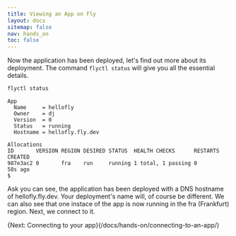 ```yaml
---
title: Viewing an App on Fly
layout: docs
sitemap: false
nav: hands_on
toc: false
---
```


Now the application has been deployed, let's find out more about its deployment. The command `flyctl status` will give you all the essential details.

```cmd
flyctl status
```
```output
App
  Name     = hellofly
  Owner    = dj
  Version  = 0
  Status   = running
  Hostname = hellofly.fly.dev

Allocations
ID       VERSION REGION DESIRED STATUS  HEALTH CHECKS      RESTARTS CREATED
987e3ac2 0       fra    run     running 1 total, 1 passing 0        58s ago
$
```

Ask you can see, the application has been deployed with a DNS hostname of hellofly.fly.dev. Your deployment's name will, of course be different. We can also see that one instace of the app is now running in the fra (Frankfurt) region. Next, we connect to it.

{Next: Connecting to your app}(/docs/hands-on/connecting-to-an-app/)

